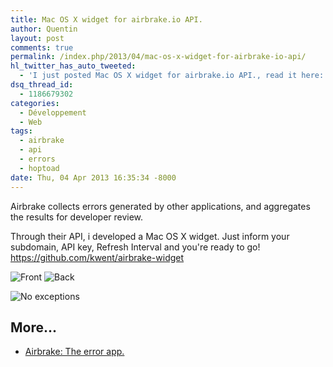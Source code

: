 ```yaml
---
title: Mac OS X widget for airbrake.io API.
author: Quentin
layout: post
comments: true
permalink: /index.php/2013/04/mac-os-x-widget-for-airbrake-io-api/
hl_twitter_has_auto_tweeted:
  - 'I just posted Mac OS X widget for airbrake.io API., read it here: http://blog.quentinrousseau.fr/?p=594'
dsq_thread_id:
  - 1186679302
categories:
  - Développement
  - Web
tags:
  - airbrake
  - api
  - errors
  - hoptoad
date: Thu, 04 Apr 2013 16:35:34 -8000
---
```

Airbrake collects errors generated by other applications, and aggregates the results for developer review.

Through their API, i developed a Mac OS X widget. Just inform your subdomain, API key, Refresh Interval and you're ready to go! <https://github.com/kwent/airbrake-widget>

![Front](/assets/wp-content/uploads/2013/04/front-241x300.png)
![Back](/assets/wp-content/uploads/2013/04/back4-241x300.png)

![No exceptions](/assets/wp-content/uploads/2013/04/no-exceptions1-242x300.png)

## More...

*   <a href="http://www.airbrake.io" title="Airbrake: The error app." rel="nofollow">Airbrake: The error app.</a>